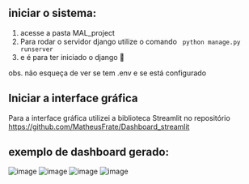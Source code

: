 ## iniciar o sistema:
1. acesse a pasta MAL_project
2. Para rodar o servidor django utilize o comando ``` python manage.py runserver```
3. e é para ter iniciado o django 🙏

obs. não esqueça de ver se tem .env e se está configurado 
## Iniciar a interface gráfica
Para a interface gráfica utilizei a biblioteca Streamlit no repositório https://github.com/MatheusFrate/Dashboard_streamlit



## exemplo de dashboard gerado:
![image](https://github.com/user-attachments/assets/d7dbafa2-fd1f-4e68-abf2-397edb7cff6a)
![image](https://github.com/user-attachments/assets/8d8e6d47-fb1e-4a3b-853a-f6f84eddded2)
![image](https://github.com/user-attachments/assets/73b75ca7-94c1-4945-b492-01ac4f87a13d)
![image](https://github.com/user-attachments/assets/2b6ffe13-9cce-4b37-aece-07e012a6f92b)
